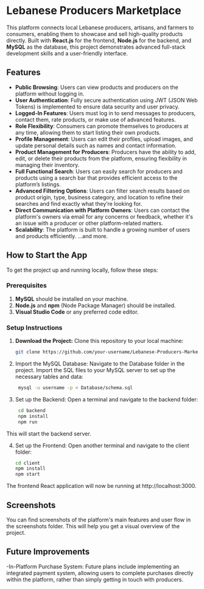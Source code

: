 # Lebanese Producers Marketplace

This platform connects local Lebanese producers, artisans, and farmers to consumers, enabling them to showcase and sell high-quality products directly. Built with **React.js** for the frontend, **Node.js** for the backend, and **MySQL** as the database, this project demonstrates advanced full-stack development skills and a user-friendly interface.

## Features
- **Public Browsing**: Users can view products and producers on the platform without logging in.
- **User Authentication**: Fully secure authentication using JWT (JSON Web Tokens) is implemented to ensure data security and user privacy.
- **Logged-In Features**: Users must log in to send messages to producers, contact them, rate products, or make use of advanced features.
- **Role Flexibility**: Consumers can promote themselves to producers at any time, allowing them to start listing their own products.
- **Profile Management**: Users can edit their profiles, upload images, and update personal details such as names and contact information.
- **Product Management for Producers**: Producers have the ability to add, edit, or delete their products from the platform, ensuring flexibility in managing their inventory.
- **Full Functional Search**: Users can easily search for producers and products using a search bar that provides efficient access to the platform’s listings.
- **Advanced Filtering Options**: Users can filter search results based on product origin, type, business category, and location to refine their searches and find exactly what they’re looking for.
- **Direct Communication with Platform Owners**: Users can contact the platform's owners via email for any concerns or feedback, whether it's an issue with a producer or other platform-related matters.
- **Scalability**: The platform is built to handle a growing number of users and products efficiently.
...and more.
## How to Start the App

To get the project up and running locally, follow these steps:

### Prerequisites
1. **MySQL** should be installed on your machine.
2. **Node.js** and **npm** (Node Package Manager) should be installed.
3. **Visual Studio Code** or any preferred code editor.

### Setup Instructions

1. **Download the Project:**
   Clone this repository to your local machine:
   ```bash
   git clone https://github.com/your-username/Lebanese-Producers-Marketplace.git

2. Import the MySQL Database:
   Navigate to the Database folder in the project.
   Import the SQL files to your MySQL server to set up the necessary tables and data:
   ```bash
    mysql -u username -p < Database/schema.sql
   
3. Set up the Backend:
   Open a terminal and navigate to the backend folder:
   ```bash
    cd backend
    npm install
    npm run
This will start the backend server.

4. Set up the Frontend:
Open another terminal and navigate to the client folder:
    ```bash
    cd client
    npm install
    npm start
The frontend React application will now be running at http://localhost:3000.

## Screenshots
You can find screenshots of the platform's main features and user flow in the screenshots folder. This will help you get a visual overview of the project.

## Future Improvements
-In-Platform Purchase System: Future plans include implementing an integrated payment system, allowing users to complete purchases directly within the platform, rather than simply getting in touch with producers.
